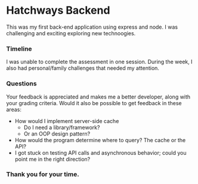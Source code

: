 # Hatchways Backend

This was my first back-end application using express and node. I was challenging and exciting exploring new technoogies.

### Timeline

I was unable to complete the assessment in one session. During the week, I also had personal/family challenges that needed my attention.

### Questions

Your feedback is appreciated and makes me a better developer, along with your grading criteria. Would it also be possible to get feedback in these areas:

- How would I implement server-side cache
  - Do I need a library/framework?
  - Or an OOP design pattern?
- How would the program determine where to query? The cache or the API?
- I got stuck on testing API calls and asynchronous behavior; could you point me in the right direction?

### Thank you for your time.
